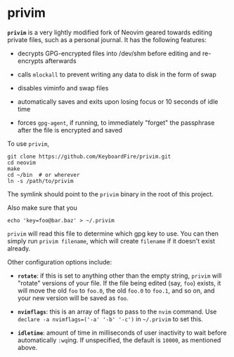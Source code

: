 # privim

**`privim`** is a very lightly modified fork of Neovim geared towards editing
private files, such as a personal journal. It has the following features:

* decrypts GPG-encrypted files into /dev/shm before editing and re-encrypts
  afterwards

* calls `mlockall` to prevent writing any data to disk in the form of swap

* disables viminfo and swap files

* automatically saves and exits upon losing focus or 10 seconds of idle time

* forces `gpg-agent`, if running, to immediately "forget" the passphrase after
  the file is encrypted and saved

To use `privim`,

    git clone https://github.com/KeyboardFire/privim.git
    cd neovim
    make
    cd ~/bin  # or wherever
    ln -s /path/to/privim

The symlink should point to the `privim` binary in the root of this project.

Also make sure that you

    echo 'key=foo@bar.baz' > ~/.privim

`privim` will read this file to determine which gpg key to use. You can then
simply run `privim filename`, which will create `filename` if it doesn't exist
already.

Other configuration options include:

* **`rotate`**: if this is set to anything other than the empty string,
  `privim` will "rotate" versions of your file. If the file being edited (say,
  `foo`) exists, it will move the old `foo` to `foo.0`, the old `foo.0` to
  `foo.1`, and so on, and your new version will be saved as `foo`.

* **`nvimflags`**: this is an array of flags to pass to the `nvim` command. Use
  `declare -a nvimflags=('-a' '-b' '-c')` in `~/.privim` to set this.

* **`idletime`**: amount of time in milliseconds of user inactivity to wait
  before automatically `:wq`ing. If unspecified, the default is `10000`, as
  mentioned above.
